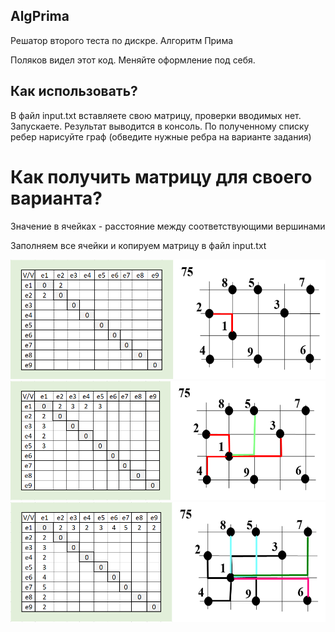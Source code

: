 ## AlgPrima
Решатор второго теста по дискре. Алгоритм Прима

Поляков видел этот код. Меняйте оформление под себя.

## Как использовать?
В файл input.txt вставляете свою матрицу, проверки вводимых нет. Запускаете. Результат выводится в консоль. По полученному списку ребер нарисуйте граф (обведите нужные ребра на варианте задания)

# Как получить матрицу для своего варианта?
Значение в ячейках - расстояние между соответствующими вершинами

Заполняем все ячейки и копируем матрицу в файл input.txt

![](https://github.com/Vsev0l0d/AlgPrima/blob/master/image/Screenshot_1.png)
![](https://github.com/Vsev0l0d/AlgPrima/blob/master/image/Screenshot_2.png)
![](https://github.com/Vsev0l0d/AlgPrima/blob/master/image/Screenshot_3.png)
